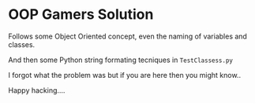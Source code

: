# OOP Gamers Solution

Follows some Object Oriented concept, even the naming of variables and classes.

And then some Python string formating tecniques in ```TestClassess.py```

I forgot what the problem was but if you are here then you might know..

Happy hacking....